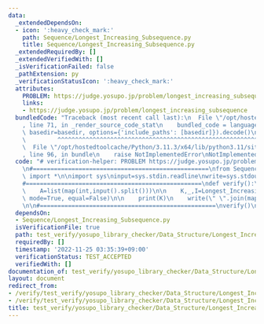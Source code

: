 ```yaml
---
data:
  _extendedDependsOn:
  - icon: ':heavy_check_mark:'
    path: Sequence/Longest_Increasing_Subsequence.py
    title: Sequence/Longest_Increasing_Subsequence.py
  _extendedRequiredBy: []
  _extendedVerifiedWith: []
  _isVerificationFailed: false
  _pathExtension: py
  _verificationStatusIcon: ':heavy_check_mark:'
  attributes:
    PROBLEM: https://judge.yosupo.jp/problem/longest_increasing_subsequence
    links:
    - https://judge.yosupo.jp/problem/longest_increasing_subsequence
  bundledCode: "Traceback (most recent call last):\n  File \"/opt/hostedtoolcache/Python/3.11.3/x64/lib/python3.11/site-packages/onlinejudge_verify/documentation/build.py\"\
    , line 71, in _render_source_code_stat\n    bundled_code = language.bundle(stat.path,\
    \ basedir=basedir, options={'include_paths': [basedir]}).decode()\n          \
    \         ^^^^^^^^^^^^^^^^^^^^^^^^^^^^^^^^^^^^^^^^^^^^^^^^^^^^^^^^^^^^^^^^^^^^^^^^^^^^^^^^^\n\
    \  File \"/opt/hostedtoolcache/Python/3.11.3/x64/lib/python3.11/site-packages/onlinejudge_verify/languages/python.py\"\
    , line 96, in bundle\n    raise NotImplementedError\nNotImplementedError\n"
  code: "# verification-helper: PROBLEM https://judge.yosupo.jp/problem/longest_increasing_subsequence\n\
    \n#==================================================\nfrom Sequence.Longest_Increasing_Subsequence\
    \ import *\n\nimport sys\ninput=sys.stdin.readline\nwrite=sys.stdout.write\n\n\
    #==================================================\ndef verify():\n    N=int(input())\n\
    \    A=list(map(int,input().split()))\n\n    K,_,I=Longest_Increasing_Subsequence(A,\
    \ mode=True, equal=False)\n\n    print(K)\n    write(\" \".join(map(str,I)))\n\
    \n\n#==================================================\nverify()\n"
  dependsOn:
  - Sequence/Longest_Increasing_Subsequence.py
  isVerificationFile: true
  path: test_verify/yosupo_library_checker/Data_Structure/Longest_Increasing_Subsequence.test.py
  requiredBy: []
  timestamp: '2022-11-25 03:35:39+09:00'
  verificationStatus: TEST_ACCEPTED
  verifiedWith: []
documentation_of: test_verify/yosupo_library_checker/Data_Structure/Longest_Increasing_Subsequence.test.py
layout: document
redirect_from:
- /verify/test_verify/yosupo_library_checker/Data_Structure/Longest_Increasing_Subsequence.test.py
- /verify/test_verify/yosupo_library_checker/Data_Structure/Longest_Increasing_Subsequence.test.py.html
title: test_verify/yosupo_library_checker/Data_Structure/Longest_Increasing_Subsequence.test.py
---
```

